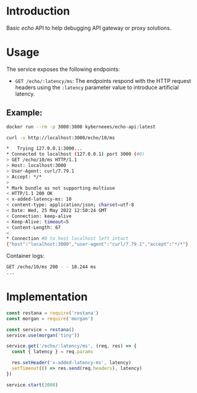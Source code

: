 # Introduction
Basic *echo* API to help debugging API gateway or proxy solutions.

# Usage
The service exposes the following endpoints:
- `GET /echo/:latency/ms`: The endpoints respond with the HTTP request headers using the `:latency` parameter value to introduce artificial latency.

## Example: 
```bash
docker run --rm -p 3000:3000 kyberneees/echo-api:latest
```
```bash
curl -v http://localhost:3000/echo/10/ms

*   Trying 127.0.0.1:3000...
* Connected to localhost (127.0.0.1) port 3000 (#0)
> GET /echo/10/ms HTTP/1.1
> Host: localhost:3000
> User-Agent: curl/7.79.1
> Accept: */*
> 
* Mark bundle as not supporting multiuse
< HTTP/1.1 200 OK
< x-added-latency-ms: 10
< content-type: application/json; charset=utf-8
< Date: Wed, 25 May 2022 12:50:24 GMT
< Connection: keep-alive
< Keep-Alive: timeout=5
< Content-Length: 67
< 
* Connection #0 to host localhost left intact
{"host":"localhost:3000","user-agent":"curl/7.79.1","accept":"*/*"}
```

Container logs:
```bash
GET /echo/10/ms 200 - - 10.244 ms
...
```

# Implementation
```js
const restana = require('restana')
const morgan = require('morgan')

const service = restana()
service.use(morgan('tiny'))

service.get('/echo/:latency/ms', (req, res) => {
  const { latency } = req.params

  res.setHeader('x-added-latency-ms', latency)
  setTimeout(() => res.send(req.headers), latency)
})

service.start(3000)
```